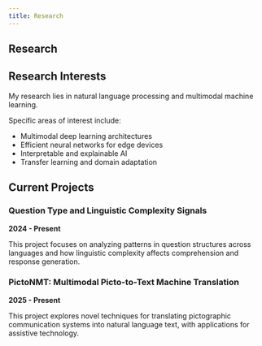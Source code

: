```yaml
---
title: Research
---
```


## Research

## Research Interests

My research lies in natural language processing and multimodal machine learning.

Specific areas of interest include:

- Multimodal deep learning architectures
- Efficient neural networks for edge devices
- Interpretable and explainable AI
- Transfer learning and domain adaptation

## Current Projects

### Question Type and Linguistic Complexity Signals
**2024 - Present**

This project focuses on analyzing patterns in question structures across languages and how linguistic complexity affects comprehension and response generation.

### PictoNMT: Multimodal Picto-to-Text Machine Translation
**2025 - Present**

This project explores novel techniques for translating pictographic communication systems into natural language text, with applications for assistive technology.
